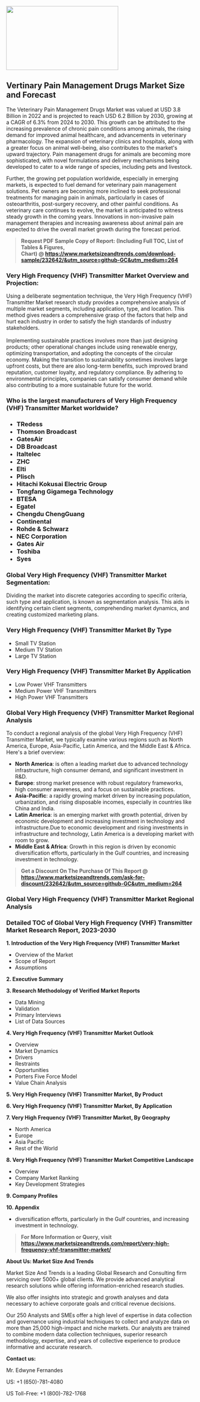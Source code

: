 <p><img class="alignnone size-medium wp-image-20088" src="https://ffe5etoiles.com/wp-content/uploads/2024/12/MST1-300x171.png" alt="" width="300" height="171" /></p><h2>Vertinary Pain Management Drugs Market Size and Forecast</h2><p>The Veterinary Pain Management Drugs Market was valued at USD 3.8 Billion in 2022 and is projected to reach USD 6.2 Billion by 2030, growing at a CAGR of 6.3% from 2024 to 2030. This growth can be attributed to the increasing prevalence of chronic pain conditions among animals, the rising demand for improved animal healthcare, and advancements in veterinary pharmacology. The expansion of veterinary clinics and hospitals, along with a greater focus on animal well-being, also contributes to the market's upward trajectory. Pain management drugs for animals are becoming more sophisticated, with novel formulations and delivery mechanisms being developed to cater to a wide range of species, including pets and livestock.</p><p>Further, the growing pet population worldwide, especially in emerging markets, is expected to fuel demand for veterinary pain management solutions. Pet owners are becoming more inclined to seek professional treatments for managing pain in animals, particularly in cases of osteoarthritis, post-surgery recovery, and other painful conditions. As veterinary care continues to evolve, the market is anticipated to witness steady growth in the coming years. Innovations in non-invasive pain management therapies and increasing awareness about animal pain are expected to drive the overall market growth during the forecast period.</p></p><blockquote id="" class=""><strong>Request PDF Sample Copy of Report: (Including Full TOC, List of Tables &amp; Figures, Chart)&nbsp;@&nbsp;<strong><a href="https://www.marketsizeandtrends.com/download-sample/232642/&utm_source=github-GC&utm_medium=264" target="_blank">https://www.marketsizeandtrends.com/download-sample/232642/&utm_source=github-GC&utm_medium=264</a></strong></strong></blockquote><h3 id="" class="">Very High Frequency (VHF) Transmitter Market&nbsp;Overview and Projection:</h3><p id="" class="">Using a deliberate segmentation technique, the Very High Frequency (VHF) Transmitter Market research study provides a comprehensive analysis of multiple market segments, including application, type, and location. This method gives readers a comprehensive grasp of the factors that help and hurt each industry in order to satisfy the high standards of industry stakeholders. <br /> <br />Implementing sustainable practices involves more than just designing products; other operational changes include using renewable energy, optimizing transportation, and adopting the concepts of the circular economy. Making the transition to sustainability sometimes involves large upfront costs, but there are also long-term benefits, such improved brand reputation, customer loyalty, and regulatory compliance. By adhering to environmental principles, companies can satisfy consumer demand while also contributing to a more sustainable future for the world.</p><h3 id="" class="">Who is the largest manufacturers of&nbsp;Very High Frequency (VHF) Transmitter Market worldwide?</h3><h3 class=""><p><ul><li>TRedess </li><li> Thomson Broadcast </li><li> GatesAir </li><li> DB Broadcast </li><li> Italtelec </li><li> ZHC </li><li> Elti </li><li> Plisch </li><li> Hitachi Kokusai Electric Group </li><li> Tongfang Gigamega Technology </li><li> BTESA </li><li> Egatel </li><li> Chengdu ChengGuang </li><li> Continental </li><li> Rohde & Schwarz </li><li> NEC Corporation </li><li> Gates Air </li><li> Toshiba </li><li> Syes</li></ul></p></h3><h3 id="" class="">Global&nbsp;Very High Frequency (VHF) Transmitter Market Segmentation:</h3><p id="" class="">Dividing the market into discrete categories according to specific criteria, such type and application, is known as segmentation analysis. This aids in identifying certain client segments, comprehending market dynamics, and creating customized marketing plans.</p><h3 id="" class="">Very High Frequency (VHF) Transmitter Market&nbsp;By Type</h3><p><p><ul><li>Small TV Station</li><li> Medium TV Station</li><li> Large TV Station</p></li></ul></p></p><h3 id="" class="">Very High Frequency (VHF) Transmitter Market&nbsp;By Application</h3><p class=""><p><ul><li>Low Power VHF Transmitters</li><li> Medium Power VHF Transmitters</li><li> High Power VHF Transmitters</li></ul></p></p><h3 id="" class="">Global Very High Frequency (VHF) Transmitter Market Regional Analysis</h3><p id="" class="">To conduct a regional analysis of the global Very High Frequency (VHF) Transmitter Market, we typically examine various regions such as North America, Europe, Asia-Pacific, Latin America, and the Middle East &amp; Africa. Here's a brief overview:</p><ul><li><strong>North America</strong>: is often a leading market due to advanced technology infrastructure, high consumer demand, and significant investment in R&amp;D.</li><li><strong>Europe</strong>: strong market presence with robust regulatory frameworks, high consumer awareness, and a focus on sustainable practices.</li><li><strong>Asia-Pacific</strong>: a rapidly growing market driven by increasing population, urbanization, and rising disposable incomes, especially in countries like China and India.</li><li><strong>Latin America</strong>: is an emerging market with growth potential, driven by economic development and increasing investment in technology and infrastructure.Due to economic development and rising investments in infrastructure and technology, Latin America is a developing market with room to grow.</li><li><strong>Middle East &amp; Africa</strong>: Growth in this region is driven by economic diversification efforts, particularly in the Gulf countries, and increasing investment in technology.</li></ul><blockquote id="" class=""><strong>Get a Discount On The Purchase Of This Report @ <strong><a href="https://www.marketsizeandtrends.com/ask-for-discount/232642/&utm_source=github-GC&utm_medium=264" target="_blank">https://www.marketsizeandtrends.com/ask-for-discount/232642/&utm_source=github-GC&utm_medium=264</a></strong></strong></blockquote><h3 id="" class="">Global Very High Frequency (VHF) Transmitter Market Regional Analysis</h3><h3 id="" class="">Detailed TOC of Global Very High Frequency (VHF) Transmitter Market Research Report, 2023-2030</h3><p id="" class=""><strong>1. Introduction of the Very High Frequency (VHF) Transmitter Market</strong></p><ul><li>Overview of the Market</li><li>Scope of Report</li><li>Assumptions</li></ul><p id="" class=""><strong>2. Executive Summary</strong></p><p id="" class=""><strong>3. Research Methodology of Verified Market Reports</strong></p><ul><li>Data Mining</li><li>Validation</li><li>Primary Interviews</li><li>List of Data Sources</li></ul><p id="" class=""><strong>4. Very High Frequency (VHF) Transmitter Market Outlook</strong></p><ul><li>Overview</li><li>Market Dynamics</li><li>Drivers</li><li>Restraints</li><li>Opportunities</li><li>Porters Five Force Model</li><li>Value Chain Analysis</li></ul><p id="" class=""><strong>5. Very High Frequency (VHF) Transmitter Market, By Product</strong></p><p id="" class=""><strong>6. Very High Frequency (VHF) Transmitter Market, By Application</strong></p><p id="" class=""><strong>7. Very High Frequency (VHF) Transmitter Market, By Geography</strong></p><ul><li>North America</li><li>Europe</li><li>Asia Pacific</li><li>Rest of the World</li></ul><p id="" class=""><strong>8. Very High Frequency (VHF) Transmitter Market Competitive Landscape</strong></p><ul><li>Overview</li><li>Company Market Ranking</li><li>Key Development Strategies</li></ul><p id="" class=""><strong>9. Company Profiles</strong></p><p id="" class=""><strong>10. Appendix</strong></p><ul><li>diversification efforts, particularly in the Gulf countries, and increasing investment in technology.</li></ul><blockquote id="" class=""><strong>For More Information or Query, visit <strong><strong><a href="https://www.marketsizeandtrends.com/report/very-high-frequency-vhf-transmitter-market/" target="_blank">https://www.marketsizeandtrends.com/report/very-high-frequency-vhf-transmitter-market/</a></strong></strong></strong></blockquote><p id="" class=""><strong>About Us: Market Size And Trends</strong></p><p id="" class="">Market Size And Trends is a leading Global Research and Consulting firm servicing over 5000+ global clients. We provide advanced analytical research solutions while offering information-enriched research studies.</p><p id="" class="">We also offer insights into strategic and growth analyses and data necessary to achieve corporate goals and critical revenue decisions.</p><p id="" class="">Our 250 Analysts and SMEs offer a high level of expertise in data collection and governance using industrial techniques to collect and analyze data on more than 25,000 high-impact and niche markets. Our analysts are trained to combine modern data collection techniques, superior research methodology, expertise, and years of collective experience to produce informative and accurate research.</p><p id="" class=""><strong>Contact us:</strong></p><p id="" class="">Mr. Edwyne Fernandes</p><p id="" class="">US: +1 (650)-781-4080</p><p id="" class="">US Toll-Free: +1 (800)-782-1768</p>
